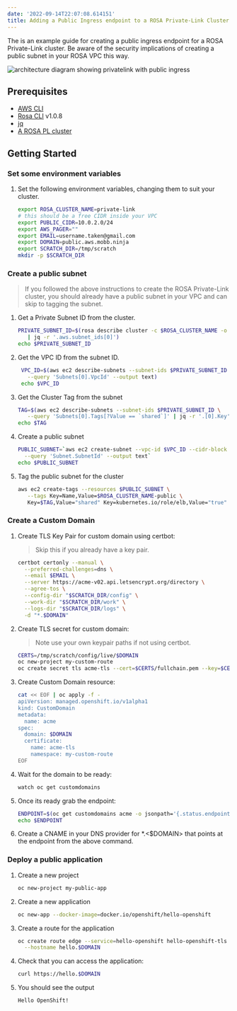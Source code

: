 ```yaml
---
date: '2022-09-14T22:07:08.614151'
title: Adding a Public Ingress endpoint to a ROSA Private-Link Cluster
---
```


The is an example guide for creating a public ingress endpoint for a ROSA Private-Link cluster. Be aware of the security implications of creating a public subnet in your ROSA VPC this way.

![architecture diagram showing privatelink with public ingress](../images/arch-pl-ingress.png)

## Prerequisites

* [AWS CLI](https://docs.aws.amazon.com/cli/latest/userguide/install-cliv2.html)
* [Rosa CLI](https://github.com/openshift/rosa/releases/tag/v1.0.8) v1.0.8
* [jq](https://stedolan.github.io/jq/download/)
* [A ROSA PL cluster](./README.md)

## Getting Started

### Set some environment variables

1. Set the following environment variables, changing them to suit your cluster.

   ```bash
   export ROSA_CLUSTER_NAME=private-link
   # this should be a free CIDR inside your VPC
   export PUBLIC_CIDR=10.0.2.0/24
   export AWS_PAGER=""
   export EMAIL=username.taken@gmail.com
   export DOMAIN=public.aws.mobb.ninja
   export SCRATCH_DIR=/tmp/scratch
   mkdir -p $SCRATCH_DIR
   ```

### Create a public subnet

> If you followed the above instructions to create the ROSA Private-Link cluster, you should already have a public subnet in your VPC and can skip to tagging the subnet.

1. Get a Private Subnet ID from the cluster.

   ```bash
   PRIVATE_SUBNET_ID=$(rosa describe cluster -c $ROSA_CLUSTER_NAME -o json \
      | jq -r '.aws.subnet_ids[0]')
   echo $PRIVATE_SUBNET_ID
   ```

1. Get the VPC ID from the subnet ID.

   ```bash
    VPC_ID=$(aws ec2 describe-subnets --subnet-ids $PRIVATE_SUBNET_ID \
      --query 'Subnets[0].VpcId' --output text)
    echo $VPC_ID
   ```

1. Get the Cluster Tag from the subnet

   ```bash
   TAG=$(aws ec2 describe-subnets --subnet-ids $PRIVATE_SUBNET_ID \
      --query 'Subnets[0].Tags[?Value == `shared`]' | jq -r '.[0].Key')
   echo $TAG
   ```

1. Create a public subnet

   ```bash
   PUBLIC_SUBNET=`aws ec2 create-subnet --vpc-id $VPC_ID --cidr-block $PUBLIC_CIDR \
     --query 'Subnet.SubnetId' --output text`
   echo $PUBLIC_SUBNET
   ```

1. Tag the public subnet for the cluster

   ```bash
   aws ec2 create-tags --resources $PUBLIC_SUBNET \
      --tags Key=Name,Value=$ROSA_CLUSTER_NAME-public \
      Key=$TAG,Value="shared" Key=kubernetes.io/role/elb,Value="true"
   ```

### Create a Custom Domain

1. Create TLS Key Pair for custom domain using certbot:

    > Skip this if you already have a key pair.

   ```bash
   certbot certonly --manual \
     --preferred-challenges=dns \
     --email $EMAIL \
     --server https://acme-v02.api.letsencrypt.org/directory \
     --agree-tos \
     --config-dir "$SCRATCH_DIR/config" \
     --work-dir "$SCRATCH_DIR/work" \
     --logs-dir "$SCRATCH_DIR/logs" \
     -d "*.$DOMAIN"
   ```

1. Create TLS secret for custom domain:

    > Note use your own keypair paths if not using certbot.

   ```bash
   CERTS=/tmp/scratch/config/live/$DOMAIN
   oc new-project my-custom-route
   oc create secret tls acme-tls --cert=$CERTS/fullchain.pem --key=$CERTS/privkey.pem
   ```

1. Create Custom Domain resource:

   ```bash
   cat << EOF | oc apply -f -
   apiVersion: managed.openshift.io/v1alpha1
   kind: CustomDomain
   metadata:
     name: acme
   spec:
     domain: $DOMAIN
     certificate:
       name: acme-tls
       namespace: my-custom-route
   EOF
   ```

1. Wait for the domain to be ready:

   ```bash
   watch oc get customdomains
   ```

1. Once its ready grab the endpoint:

   ```bash
   ENDPOINT=$(oc get customdomains acme -o jsonpath='{.status.endpoint}')
   echo $ENDPOINT
   ```

1. Create a CNAME in your DNS provider for *.<$DOMAIN> that points at the endpoint from the above command.

### Deploy a public application

1. Create a new project

   ```bash
   oc new-project my-public-app
   ```

1. Create a new application

   ```bash
   oc new-app --docker-image=docker.io/openshift/hello-openshift
   ```

1. Create a route for the application

   ```bash
   oc create route edge --service=hello-openshift hello-openshift-tls \
     --hostname hello.$DOMAIN
   ```

1. Check that you can access the application:

   ```bash
   curl https://hello.$DOMAIN
   ```

1. You should see the output

   ```
   Hello OpenShift!
   ```
